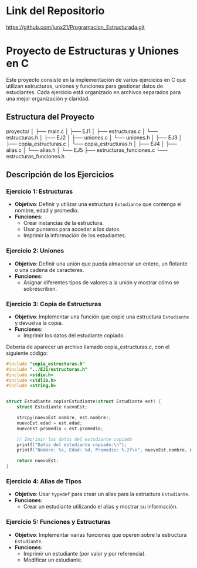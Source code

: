 # Link del Repositorio

https://github.com/junx21/Programacion_Estructurada.git

# Proyecto de Estructuras y Uniones en C

Este proyecto consiste en la implementación de varios ejercicios en C que utilizan estructuras, uniones y funciones para gestionar datos de estudiantes. Cada ejercicio está organizado en archivos separados para una mejor organización y claridad.

## Estructura del Proyecto

proyecto/
│
├── main.c
│
├── EJ1
│ ├── estructuras.c
│ └── estructuras.h
│
├── EJ2
│ ├── uniones.c
│ └── uniones.h
│
├── EJ3
│ ├── copia_estructuras.c
│ └── copia_estructuras.h
│
├── EJ4
│ ├── alias.c
│ └── alias.h
│
└── EJ5
├── estructuras_funciones.c
└── estructuras_funciones.h


## Descripción de los Ejercicios

### Ejercicio 1: Estructuras

- **Objetivo**: Definir y utilizar una estructura `Estudiante` que contenga el nombre, edad y promedio.
- **Funciones**:
  - Crear instancias de la estructura.
  - Usar punteros para acceder a los datos.
  - Imprimir la información de los estudiantes.

### Ejercicio 2: Uniones

- **Objetivo**: Definir una unión que pueda almacenar un entero, un flotante o una cadena de caracteres.
- **Funciones**:
  - Asignar diferentes tipos de valores a la unión y mostrar cómo se sobrescriben.

### Ejercicio 3: Copia de Estructuras

- **Objetivo**: Implementar una función que copie una estructura `Estudiante` y devuelva la copia.
- **Funciones**:
  - Imprimir los datos del estudiante copiado.
 
Debería de aparecer un archivo llamado copia_estructuras.c, con el siguiente código: 
```cpp
#include "copia_estructuras.h"
#include "../EJ1/estructuras.h"
#include <stdio.h>
#include <stdlib.h>
#include <string.h>


struct Estudiante copiarEstudiante(struct Estudiante est) {
    struct Estudiante nuevoEst;

    strcpy(nuevoEst.nombre, est.nombre);
    nuevoEst.edad = est.edad;
    nuevoEst.promedio = est.promedio;

    // Imprimir los datos del estudiante copiado
    printf("Datos del estudiante copiado:\n");
    printf("Nombre: %s, Edad: %d, Promedio: %.2f\n", nuevoEst.nombre, nuevoEst.edad, nuevoEst.promedio);

    return nuevoEst;
}
```

### Ejercicio 4: Alias de Tipos

- **Objetivo**: Usar `typedef` para crear un alias para la estructura `Estudiante`.
- **Funciones**:
  - Crear un estudiante utilizando el alias y mostrar su información.

### Ejercicio 5: Funciones y Estructuras

- **Objetivo**: Implementar varias funciones que operen sobre la estructura `Estudiante`.
- **Funciones**:
  - Imprimir un estudiante (por valor y por referencia).
  - Modificar un estudiante.

